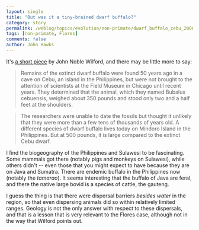 ```yaml
---
layout: single 
title: "But was it a tiny-brained dwarf buffalo?" 
category: story
permalink: /weblog/topics/evolution/non-primate/dwarf_buffalo_cebu_2006.html
tags: [non-primate, Flores] 
comments: false 
author: John Hawks 
---
```



<p>
It's <a href="http://www.nytimes.com/2006/10/17/science/17buff.html">a short piece</a> by John Noble Wilford, and there may be little more to say: 
</p>

<blockquote>Remains of the extinct dwarf buffalo were found 50 years ago in a cave on Cebu, an island in the Philippines, but were not brought to the attention of scientists at the Field Museum in Chicago until recent years. They determined that the animal, which they named Bubalus cebuensis, weighed about 350 pounds and stood only two and a half feet at the shoulders.</blockquote>

<blockquote>The researchers were unable to date the fossils but thought it unlikely that they were more than a few tens of thousands of years old. A different species of dwarf buffalo lives today on Mindoro Island in the Philippines. But at 500 pounds, it is large compared to the extinct Cebu dwarf.</blockquote>

<p>
I find the biogeography of the Philippines and Sulawesi to be fascinating. Some mammals got there (notably pigs and monkeys on Sulawesi), while others didn't -- even those that you might expect to have because they are on Java and Sumatra. There are endemic buffalo in the Philippines now (notably the <i>tamarao</i>). It seems interesting that the buffalo of Java are feral, and there the native large bovid is a species of cattle, the gauteng. 
</p>

<p>
I guess the thing is that there were dispersal barriers <i>besides water</i> in the region, so that even dispersing animals did so within relatively limited ranges. Geology is not the only answer with respect to these dispersals, and that is a lesson that is very relevant to the Flores case, although not in the way that Wilford points out.  
</p>

